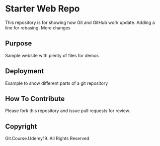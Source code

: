 # Starter Web Repo

This repository is for showing how Git and GitHub work update. Adding a line for rebasing. More changes

## Purpose

Sample website with plenty of files for demos

## Deployment

Example to show different parts of a git repository

## How To Contribute

Please fork this repository and issue pull requests for review.

## Copyright

Git.Course.Udemy19. All Rights Reserved
